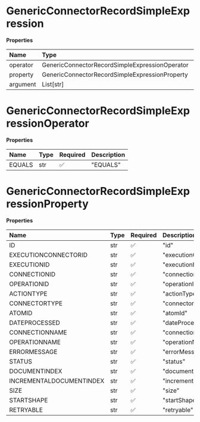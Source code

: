 # GenericConnectorRecordSimpleExpression

**Properties**

| Name     | Type                                           | Required | Description |
| :------- | :--------------------------------------------- | :------- | :---------- |
| operator | GenericConnectorRecordSimpleExpressionOperator | ✅       |             |
| property | GenericConnectorRecordSimpleExpressionProperty | ✅       |             |
| argument | List[str]                                      | ❌       |             |

# GenericConnectorRecordSimpleExpressionOperator

**Properties**

| Name   | Type | Required | Description |
| :----- | :--- | :------- | :---------- |
| EQUALS | str  | ✅       | "EQUALS"    |

# GenericConnectorRecordSimpleExpressionProperty

**Properties**

| Name                     | Type | Required | Description                |
| :----------------------- | :--- | :------- | :------------------------- |
| ID                       | str  | ✅       | "id"                       |
| EXECUTIONCONNECTORID     | str  | ✅       | "executionConnectorId"     |
| EXECUTIONID              | str  | ✅       | "executionId"              |
| CONNECTIONID             | str  | ✅       | "connectionId"             |
| OPERATIONID              | str  | ✅       | "operationId"              |
| ACTIONTYPE               | str  | ✅       | "actionType"               |
| CONNECTORTYPE            | str  | ✅       | "connectorType"            |
| ATOMID                   | str  | ✅       | "atomId"                   |
| DATEPROCESSED            | str  | ✅       | "dateProcessed"            |
| CONNECTIONNAME           | str  | ✅       | "connectionName"           |
| OPERATIONNAME            | str  | ✅       | "operationName"            |
| ERRORMESSAGE             | str  | ✅       | "errorMessage"             |
| STATUS                   | str  | ✅       | "status"                   |
| DOCUMENTINDEX            | str  | ✅       | "documentIndex"            |
| INCREMENTALDOCUMENTINDEX | str  | ✅       | "incrementalDocumentIndex" |
| SIZE                     | str  | ✅       | "size"                     |
| STARTSHAPE               | str  | ✅       | "startShape"               |
| RETRYABLE                | str  | ✅       | "retryable"                |

